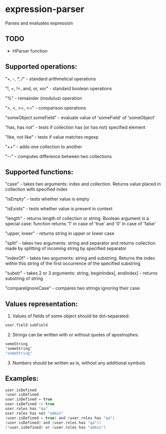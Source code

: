 # expression-parser
 Parses and evaluates expression

## TODO
 + HParser function

## Supported operations: 
 "+, -, *, /" - standard arithmetical operations
 
 "!, =, !=, and, or, xor" - standard boolean operations
 
 "%" - remainder (modulus) operation
 
 ">, <, >=, <=" - comparison operations
 
 "someObject.someField" - evaluate value of 'someField' of 'someObject'
 
 "has, has not" - tests if collection has (or has not) specified element 
 
 "like, not like" - tests if value matches regexp
 
 "++" - adds one collection to another
 
 "--" - computes difference between two collections

## Supported functions:
 "case" - takes two arguments: index and collection. Returns value placed in collection with specified index
 
 "isEmpty" - tests whether value is empty
 
 "isExists" - tests whether value is present in context
 
 "length" - returns length of collection or string. Boolean argument is a special case: function returns '1' in case of 'true' and '0' in case of 'false'
 
 "upper, lower" - returns string in upper or lower case
 
 "split" - takes two arguments: string and separator and returns collection made by splitting of incoming string by specified separator
 
 "indexOf" - takes two arguments: string and substring. Returns the index within this string of the first occurrence of the specified substring
 
 "substr" - takes 2 or 3 arguments: string, beginIndex[, endIndex] - returns substring of string
 
 "compareIgnoreCase" - compares two strings ignoring their case

## Values representation:
 1. Values of fields of some object should be dot-separated:
 ```scala
 user.field.subField
 ```

 2. Strings can be written with or without quotes of apostrophes:
 ```scala
 someString
 'someString'
 "someString"
 ```

 3. Numbers should be written as is, without any additional symbols

## Examples:
 ```scala
 user.isDefined
 !user.isDefined
 user.isDefined = true 
 user.isDefined != true
 user.roles has "qa"
 user.roles has not "admin"
 (user.isDefined = true) and (user.roles has "qa") 
 (user.isDefined) and (user.roles has "qa")) 
 (!user.isDefined) or (user.roles has "admin")
 ```